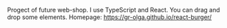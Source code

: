 Progect of future web-shop. I use TypeScript and React. You can drag and drop some elements. 
Homepage: https://gr-olga.github.io/react-burger/

